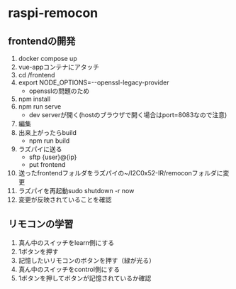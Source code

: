 # raspi-remocon

## frontendの開発
1. docker compose up
1. vue-appコンテナにアタッチ
1. cd /frontend
1. export NODE_OPTIONS=--openssl-legacy-provider 
    - opensslの問題のため
1. npm install
1. npm run serve
    - dev serverが開く(hostのブラウザで開く場合はport=8083なので注意)
1. 編集
1. 出来上がったらbuild
    - npm run build
1. ラズパイに送る
    - sftp {user}@{ip}
    - put frontend
1. 送ったfrontendフォルダをラズパイの~/I2C0x52-IR/remoconフォルダに変更
1. ラズパイを再起動sudo shutdown -r now
1. 変更が反映されていることを確認

## リモコンの学習
1. 真ん中のスイッチをlearn側にする
1. 1ボタンを押す
1. 記憶したいリモコンのボタンを押す（緑が光る）
1. 真ん中のスイッチをcontrol側にする
1. 1ボタンを押してボタンが記憶されているか確認